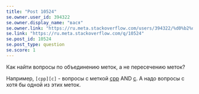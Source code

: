 ```yaml
---
title: "Post 10524"
se.owner.user_id: 394322
se.owner.display_name: "вася"
se.owner.link: "https://ru.meta.stackoverflow.com/users/394322/%d0%b2%d0%b0%d1%81%d1%8f"
se.link: "https://ru.meta.stackoverflow.com/q/10524"
se.post_id: 10524
se.post_type: question
se.score: 1
---
```

<p>Как найти вопросы по объединению меток, а не пересечению меток?</p>
<p>Например, <code>[cpp][c]</code> - вопросы с меткой <a href="/questions/tagged/cpp" class="post-tag" title="показать вопросы с меткой [cpp]" rel="tag">cpp</a> AND <a href="/questions/tagged/c" class="post-tag" title="показать вопросы с меткой [c]" rel="tag">c</a>. А надо вопросы с хотя бы одной из этих меток.</p>
